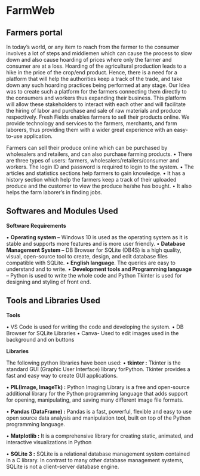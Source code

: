 # FarmWeb
## Farmers portal

In today’s world, or any item to reach from the farmer to the consumer involves a lot of steps and middlemen which can cause the process to slow down and also cause hoarding of prices where only the farmer and consumer are at a loss.
Hoarding of the agricultural production leads to a hike in the price of the crop/end product. Hence, there is a need for a platform that will help the authorities keep a track of the trade, and take down any such hoarding practices being performed at any stage.
Our Idea was to create such a platform for the farmers connecting them directly to the consumers and workers thus expanding their business. This platform will allow these stakeholders to interact with each other and will facilitate the hiring of labor and purchase and sale of raw materials and produce respectively. Fresh Fields enables farmers to sell their products online. We provide technology and services to the farmers, merchants, and farm laborers, thus providing them with a wider great experience with an easy-to-use application.

Farmers can sell their produce online which can be purchased by wholesalers and retailers, and can also purchase farming products.
• There are three types of users: farmers, wholesalers/retailers/consumer and workers. The login ID and password is required to login to the system.
• The articles and statistics sections help farmers to gain knowledge.
• It has a history section which help the farmers keep a track of their uploaded produce and the customer to view the produce he/she has bought.
• It also helps the farm laborer’s in finding jobs.



## Softwares and Modules Used

**Software Requirements**

•	**Operating system –** Windows 10 is used as the operating system as it is
stable and supports more features and is more user friendly.
•	**Database Management System –** DB Browser for SQLite (DB4S) is a high quality, visual, open-source tool to create, design, and edit database files compatible with SQLite.
•	**English language**. The queries are easy to understand and to write.
•	**Development tools and Programming language** – Python is used to write the whole code and Python Tkinter is used for designing and styling of front end.

## Tools and Libraries Used

**Tools** 

•	VS Code is used for writing the code and developing the system.
•	DB Browser for SQLite Libraries
•	Canva- Used to edit images used in the background and on buttons

**Libraries**

The following python libraries have been used:
•	**tkinter :** Tkinter is the standard GUI (Graphic User Interface) library forPython. Tkinter provides a fast and easy way to create GUI applications.


•	**PIL(Image, ImageTk) :** Python Imaging Library is a free and open-source additional library for the Python programming language that adds support for opening, manipulating, and saving many different image file formats.


•	**Pandas (DataFrame) :** Pandas is a fast, powerful, flexible and easy to use open source data analysis and manipulation tool, built on top of the Python programming language.


•	**Matplotlib :** It is a comprehensive library for creating static, animated, and interactive visualizations in Python


•	**SQLite 3 :** SQLite is a relational database management system contained in a C library. In contrast to many other database management systems, SQLite is not a client–server database engine.
